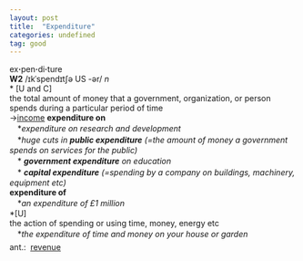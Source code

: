 ```yaml
---
layout: post
title:  "Expenditure"
categories: undefined
tag: good
---
```

<DIV style="MARGIN: 0px 0px 5px">ex<B>·</B>pen<B>·</B>di<B>·</B>ture<BR><B>W2</B> /ɪkˈspendɪtʃə US -ər/ <I>n</I> <BR>* [U and C] <BR>the total amount of money that a government, organization, or person spends during a particular period of time<BR>→<A href="{{ site.baseurl }}/income"><U>income</U></A> <B>expenditure on</B><BR>　*<I>expenditure on research and development</I><BR>　*<I>huge cuts in <B>public expenditure</B> (=the amount of money a government spends on services for the public)</I> <BR>　*<I> <B>government expenditure</B> on education</I><BR>　*<I> <B>capital expenditure</B> (=spending by a company on buildings, machinery, equipment etc)</I> <BR><B>expenditure of</B><BR>　*<I>an expenditure of £1 million</I><BR>*[U] <BR>the action of spending or using time, money, energy etc<BR>　*<I>the expenditure of time and money on your house or garden</I></DIV>
<DIV style="MARGIN: 0px 0px 5px">
<DIV style="MARGIN: 4px 0px">ant.: &nbsp;<A href="{{ site.baseurl }}/revenue"><U>revenue</U></A></DIV></DIV>
